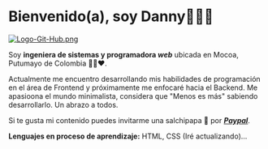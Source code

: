 # Bienvenido(a), soy Danny👩🏽‍💻

[![Logo-Git-Hub.png](https://i.postimg.cc/FRQMcM4z/Logo-Git-Hub.png)](https://postimg.cc/SXD1btjb)

Soy **ingeniera de sistemas y programadora _web_** ubicada en Mocoa, Putumayo de Colombia 💛💙❤️.

Actualmente me encuentro desarrollando mis habilidades de programación en el área de Frontend y próximamente me enfocaré hacia el Backend. Me apasioona el mundo minimalista, considera que "Menos es más" sabiendo desarrollarlo. Un abrazo a todos.


Si te gusta mi contenido puedes invitarme una salchipapa 🍟 por <a href="https://paypal.me/lorddannyo?country.x=CO&locale.x=es_XC" target="_blank" rel="noopener"> _**Paypal**_</a>.

**Lenguajes en proceso de aprendizaje:** HTML, CSS (Iré actualizando)...


